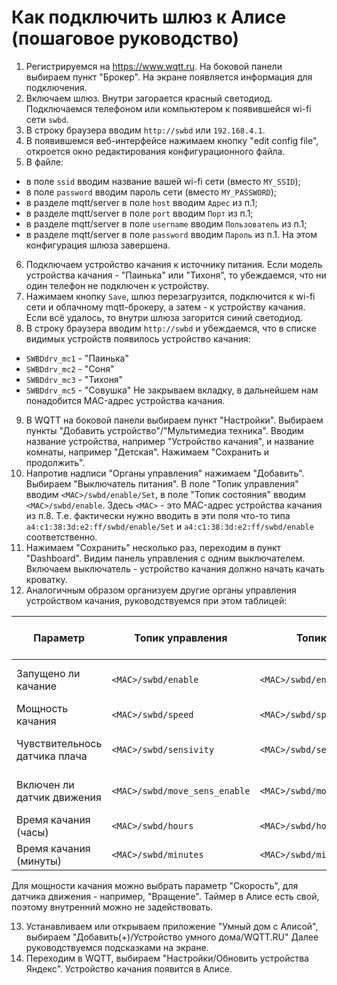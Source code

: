 # Как подключить шлюз к Алисе (пошаговое руководство)

1. Регистрируемся на https://www.wqtt.ru. На боковой панели выбираем пункт "Брокер". На экране появляется информация для подключения.
2. Включаем шлюз. Внутри загорается красный светодиод. Подключаемся телефоном или компьютером к появившейся wi-fi сети `swbd`.
3. В строку браузера вводим `http://swbd` или `192.168.4.1`.
4. В появившемся веб-интерфейсе нажимаем кнопку "edit config file", откроется окно редактирования конфигурационного файла.
5. В файле:
* в поле `ssid` вводим название вашей wi-fi сети (вместо `MY_SSID`);
* в поле `password` вводим пароль сети (вместо `MY_PASSWORD`);
* в разделе mqtt/server в поле `host` вводим `Адрес` из п.1;
* в разделе mqtt/server в поле `port` вводим `Порт` из п.1;
* в разделе mqtt/server в поле `username` вводим `Пользователь` из п.1;
* в разделе mqtt/server в поле `password` вводим `Пароль` из п.1.
На этом конфигурация шлюза завершена.
6. Подключаем устройство качания к источнику питания. Если модель устройства качания - "Паинька" или "Тихоня", то убеждаемся, что ни один телефон не подключен к устройству.
7. Нажимаем кнопку `Save`, шлюз перезагрузится, подключится к wi-fi сети и облачному mqtt-брокеру, а затем - к устройству качания. Если всё удалось, то внутри шлюза загорится синий светодиод.
8. В строку браузера вводим `http://swbd` и убеждаемся, что в списке видимых устройств появилось устройство качания:
* `SWBDdrv_mc1` - "Паинька"
* `SWBDdrv_mc2` - "Соня"
* `SWBDdrv_mc3` - "Тихоня"
* `SWBDdrv_mc5` - "Совушка"
Не закрываем вкладку, в дальнейшем нам понадобится MAC-адрес устройства качания.
9. В WQTT на боковой панели выбираем пункт "Настройки". Выбираем пункты "Добавить устройство"/"Мультимедиа техника". Вводим название устройства, например "Устройство качания", и название комнаты, например "Детская". Нажимаем "Сохранить и продолжить".
10. Напротив надписи "Органы управления" нажимаем "Добавить". Выбираем "Выключатель питания". В поле "Топик управления" вводим `<MAC>/swbd/enable/Set`, в поле "Топик состояния" вводим `<MAC>/swbd/enable`. Здесь `<MAC>` - это MAC-адрес устройства качания из п.8. Т.е. фактически нужно вводить в эти поля что-то типа `a4:c1:38:3d:e2:ff/swbd/enable/Set` и `a4:c1:38:3d:e2:ff/swbd/enable` соответственно.
11. Нажимаем "Сохранить" несколько раз, переходим в пункт "Dashboard". Видим панель управления с одним выключателем. Включаем выключатель - устройство качания должно начать качать кроватку.
12. Аналогичным образом  организуем другие органы управления устройством качания, руководствуемся при этом таблицей:

|Параметр|Топик управления|Топик состояния|Значения (строковый тип)|
|-|--------|---|--|
|Запущено ли качание|`<MAC>/swbd/enable`|`<MAC>/swbd/enable/Set`|`0`-не запущено, `1` - запущено|
|Мощность качания|`<MAC>/swbd/speed`|`<MAC>/swbd/speed/Set`|`1`..`6`|
|Чувствительнось датчика плача|`<MAC>/swbd/sensivity`|`<MAC>/swbd/sensivity/Set`|`0`..`5`, если `0`, то  датчик отключен|
|Включен ли датчик движения|`<MAC>/swbd/move_sens_enable`|`<MAC>/swbd/move_sens_enable/Set`|`0`- отключен, `1` - включен|
|Время качания (часы)|`<MAC>/swbd/hours`|`<MAC>/swbd/hours/Set`|`0`..`23`|
|Время качания (минуты)|`<MAC>/swbd/minutes`|`<MAC>/swbd/minutes/Set`|`0`..`59`|

Для мощности качания можно выбрать параметр "Скорость", для датчика движения - например, "Вращение". Таймер в Алисе есть свой, поэтому внутренний можно не задействовать.

13. Устанавливаем или открываем приложение "Умный дом с Алисой", выбираем "Добавить(+)/Устройство умного дома/WQTT.RU" Далее руководствуемся подсказками на экране.
14. Переходим в WQTT, выбираем "Настройки/Обновить устройства Яндекс". Устройство качания появится в Алисе.

